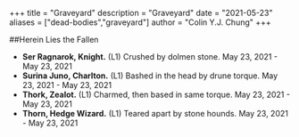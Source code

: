 +++ title = "Graveyard" description = "Graveyard" date = "2021-05-23" aliases = ["dead-bodies","graveyard"] author = "Colin Y.J. Chung" +++

##Herein Lies the Fallen

* **Ser Ragnarok, Knight.** (L1) Crushed by dolmen stone. May 23, 2021 - May 23, 2021
* **Surina Juno, Charlton.** (L1) Bashed in the head by drune torque. May 23, 2021 - May 23, 2021
* **Thork, Zealot.** (L1) Charmed, then based in same torque. May 23, 2021 - May 23, 2021
* **Thorn, Hedge Wizard.** (L1) Teared apart by stone hounds. May 23, 2021 - May 23, 2021
